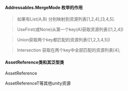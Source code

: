 #### Addressables.MergeMode 枚举的作用

> 如果有List<Key>(A,B)     分别映射到资源列表[1,2,4],[3,4,5].

> UseFirst(或None)从第一个key(A)获取资源列表([1,2,4])

> Union获取两个key都匹配的资源列表([1,2,3,4,5])

> Intersection 获取在两个key中全部匹配的资源列表[4];





#### AssetReference类和其泛型类

AssetReference

AssetReferenceT<Sprite>等其他unity资源

